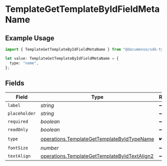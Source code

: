 # TemplateGetTemplateByIdFieldMetaName

## Example Usage

```typescript
import { TemplateGetTemplateByIdFieldMetaName } from "@documenso/sdk-typescript/models/operations";

let value: TemplateGetTemplateByIdFieldMetaName = {
  type: "name",
};
```

## Fields

| Field                                                                                                        | Type                                                                                                         | Required                                                                                                     | Description                                                                                                  |
| ------------------------------------------------------------------------------------------------------------ | ------------------------------------------------------------------------------------------------------------ | ------------------------------------------------------------------------------------------------------------ | ------------------------------------------------------------------------------------------------------------ |
| `label`                                                                                                      | *string*                                                                                                     | :heavy_minus_sign:                                                                                           | N/A                                                                                                          |
| `placeholder`                                                                                                | *string*                                                                                                     | :heavy_minus_sign:                                                                                           | N/A                                                                                                          |
| `required`                                                                                                   | *boolean*                                                                                                    | :heavy_minus_sign:                                                                                           | N/A                                                                                                          |
| `readOnly`                                                                                                   | *boolean*                                                                                                    | :heavy_minus_sign:                                                                                           | N/A                                                                                                          |
| `type`                                                                                                       | [operations.TemplateGetTemplateByIdTypeName](../../models/operations/templategettemplatebyidtypename.md)     | :heavy_check_mark:                                                                                           | N/A                                                                                                          |
| `fontSize`                                                                                                   | *number*                                                                                                     | :heavy_minus_sign:                                                                                           | N/A                                                                                                          |
| `textAlign`                                                                                                  | [operations.TemplateGetTemplateByIdTextAlign2](../../models/operations/templategettemplatebyidtextalign2.md) | :heavy_minus_sign:                                                                                           | N/A                                                                                                          |